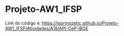 # Projeto-AW1_IFSP

Link do código é: https://igormozetic.github.io/Projeto-AW1_IFSP/Atividades/A19/API-CeP-IBGE
